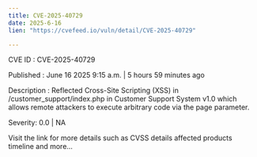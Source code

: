 ```yaml
---
title: CVE-2025-40729
date: 2025-6-16
lien: "https://cvefeed.io/vuln/detail/CVE-2025-40729"

---
```


CVE ID : CVE-2025-40729

Published :  June 16
2025
9:15 a.m. | 5 hours
59 minutes ago

Description : Reflected Cross-Site Scripting (XSS) in /customer_support/index.php in Customer Support System v1.0
which allows remote attackers to execute arbitrary code via the page parameter.

Severity: 0.0 | NA

Visit the link for more details
such as CVSS details
affected products
timeline
and more...
